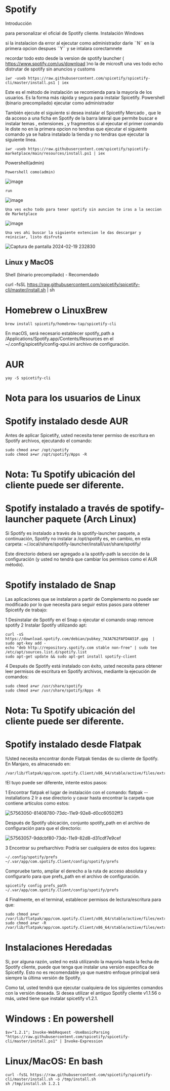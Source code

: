 # Spotify
Introducción

para personalizar el oficial de Spotify cliente.
Instalación
Windows

si la instalacion da error al ejecutar como administrador darle ¨N¨ en  la primera opcion despues ¨Y¨ y se intalara corectamnete 

recordar todo esto desde la version de spotify launcher ( https://www.spotify.com/us/download )no la de microsft una ves todo echo distrutar de spotify sin anuncios y customs

```
iwr -useb https://raw.githubusercontent.com/spicetify/spicetify-cli/master/install.ps1 | iex
```

Este es el método de instalación se recomienda para la mayoría de los usuarios. Es la forma más rápida y segura para instalar Spicetify.
Powershell (binario precompilado) ejecutar como administrador

También ejecute el siguiente si desea instalar el Spicetify Mercado , que le da acceso a una ficha en Spotify de la barra lateral que permite buscar e instalar temas , extensiones , y fragmentos si al ejecutar el primer comando le diste no en la primera opcion no tendras que ejecutar el siguiente comando ya se habra instalado la tienda y no tendras que ejecutar la siguiente linea.

```
iwr -useb https://raw.githubusercontent.com/spicetify/spicetify-marketplace/main/resources/install.ps1 | iex
```

Powershell(admin)

```
Powershell como(admin)
```
![image](https://github.com/N3bulaX/Spotify/assets/117851699/19883eb6-af35-4f43-bca2-154f26a44a8a)

```
run
```
![image](https://github.com/N3bulaX/Spotify/assets/117851699/7a5ef2c1-69ee-443f-aa14-97047568c8a7)

```
Una ves echo todo para tener spotify sin auncion te iras a la seccion de Marketplace
```
![image](https://github.com/N3bulaX/Spotify/assets/117851699/65ee814e-1c8f-4f44-befa-7aed10ef9a03)


```
Una ves ahi buscar la siguiente extencion le das descargar y  reiniciar, listo disfruta  
```
![Captura de pantalla 2024-02-19 232830](https://github.com/N3bulaX/Spotify/assets/117851699/779cb288-5f4c-4b61-b2d4-47de22906ba4)


## Linux y MacOS
Shell (binario precompilado) - Recomendado

curl -fsSL https://raw.githubusercontent.com/spicetify/spicetify-cli/master/install.sh | sh

# Homebrew o LinuxBrew
```
brew install spicetify/homebrew-tap/spicetify-cli
```
En macOS, será necesario establecer spotify_path a /Applications/Spotify.app/Contents/Resources en el ~/.config/spicetify/config-xpui.ini archivo de configuración.

# AUR
```
yay -S spicetify-cli
```

# Nota para los usuarios de Linux
# Spotify instalado desde AUR

Antes de aplicar Spicetify, usted necesita tener permiso de escritura en Spotify archivos, ejecutando el comando:

```
sudo chmod a+wr /opt/spotify
sudo chmod a+wr /opt/spotify/Apps -R
```

# Nota: Tu Spotify ubicación del cliente puede ser diferente.
# Spotify instalado a través de spotify-launcher paquete (Arch Linux)

Si Spotify es instalado a través de la spotify-launcher paquete, a continuación, Spotify no instalar a /opt/spotify es, en cambio, en esta carpeta: ~/.local/share/spotify-launcher/install/usr/share/spotify/

Este directorio deberá ser agregado a la spotify-path la sección de la configuración (y usted no tendrá que cambiar los permisos como el AUR método).

# Spotify instalado de Snap

Las aplicaciones que se instalaron a partir de Complemento no puede ser modificado por lo que necesita para seguir estos pasos para obtener Spicetify de trabajo:

  1  Desinstalar de Spotify en el Snap o ejecutar el comando snap remove spotify
  2  Instalar Spotify utilizando apt: 
```
curl -sS https://download.spotify.com/debian/pubkey_7A3A762FAFD4A51F.gpg  | sudo apt-key add -
echo "deb http://repository.spotify.com stable non-free" | sudo tee /etc/apt/sources.list.d/spotify.list
sudo apt-get update && sudo apt-get install spotify-client
```
  4  Después de Spotify está instalado con éxito, usted necesita para obtener leer permisos de escritura en Spotify archivos, mediante la ejecución de comandos: 
```
sudo chmod a+wr /usr/share/spotify
sudo chmod a+wr /usr/share/spotify/Apps -R
```
# Nota: Tu Spotify ubicación del cliente puede ser diferente.
# Spotify instalado desde Flatpak

!Usted necesita encontrar donde Flatpak tiendas de su cliente de Spotify. En Manjaro, es almacenado en: 

```
/var/lib/flatpak/app/com.spotify.Client/x86_64/stable/active/files/extra/share/spotify/
```
  !El tuyo puede ser diferente, intente estos pasos: 

1 Encontrar flatpak el lugar de instalación con el comando: flatpak --installations
2 Ir a ese directorio y cavar hasta encontrar la carpeta que contiene artículos como estos: 

![57563050-81408780-73dc-11e9-92e8-d0cc60502ff3](https://github.com/N3bulaX/Spotify/assets/117851699/66cdbf3b-4fb0-46c4-a0bb-6390fd621148)


Después de Spotify ubicación, conjunto spotify_path en el archivo de configuración para que el directorio:

![57563057-9ddcbf80-73dc-11e9-82d8-d31cdf7e9cef](https://github.com/N3bulaX/Spotify/assets/117851699/0196e35f-3198-42cd-8c4e-da849f990b21)


   3 Encontrar su prefsarchivo: Podría ser cualquiera de estos dos lugares: 

```
~/.config/spotify/prefs
~/.var/app/com.spotify.Client/config/spotify/prefs
```

Compruebe tanto, ampliar el derecho a la ruta de acceso absoluta y configurarlo para que prefs_path en el archivo de configuración.

```
spicetify config prefs_path ~/.var/app/com.spotify.Client/config/spotify/prefs
```
   4 Finalmente, en el terminal, establecer permisos de lectura/escritura para que: 

```
sudo chmod a+wr /var/lib/flatpak/app/com.spotify.Client/x86_64/stable/active/files/extra/share/spotify
sudo chmod a+wr -R /var/lib/flatpak/app/com.spotify.Client/x86_64/stable/active/files/extra/share/spotify/Apps
```

# Instalaciones Heredadas

Si, por alguna razón, usted no está utilizando la mayoría hasta la fecha de Spotify cliente, puede que tenga que instalar una versión específica de Spicetify. Esto no es recomendable ya que nuestro enfoque principal será siempre la última versión de Spotify.

Como tal, usted tendrá que ejecutar cualquiera de los siguientes comandos con la versión deseada. Si desea utilizar el antiguo Spotify cliente v1.1.56 o más, usted tiene que instalar spicetify v1.2.1.

# Windows : En powershell

```
$v="1.2.1"; Invoke-WebRequest -UseBasicParsing "https://raw.githubusercontent.com/spicetify/spicetify-cli/master/install.ps1" | Invoke-Expression
```
# Linux/MacOS: En bash

```
curl -fsSL https://raw.githubusercontent.com/spicetify/spicetify-cli/master/install.sh -o /tmp/install.sh
sh /tmp/install.sh 1.2.1
```
